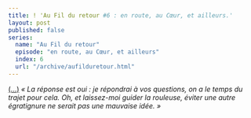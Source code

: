 ```yaml
---
title: ! 'Au Fil du retour #6 : en route, au Cœur, et ailleurs.'
layout: post
published: false
series:
  name: "Au Fil du retour"
  episode: "en route, au Cœur, et ailleurs"
  index: 6
  url: "/archive/aufilduretour.html"
---
```

[(...)](/2013/12/09/au-fil-du-retour-number-5.html) *« La réponse est oui : je répondrai à vos questions, on a le temps du trajet pour cela. Oh, et laissez-moi guider la rouleuse, éviter une autre égratignure ne serait pas une mauvaise idée. »*